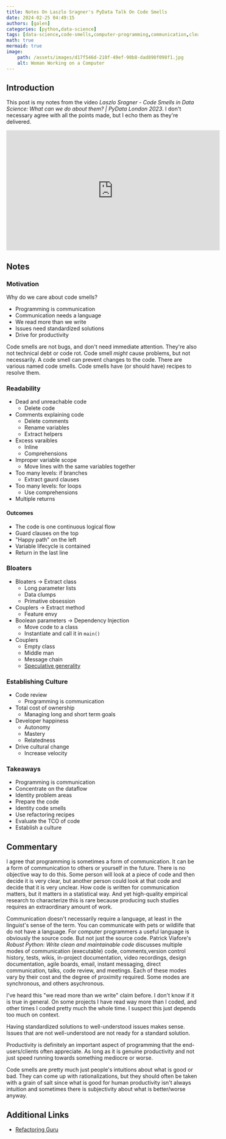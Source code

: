 ```yaml
---
title: Notes On Laszlo Sragner's PyData Talk On Code Smells 
date: 2024-02-25 04:49:15
authors: [galen]
categories: [python,data-science]
tags: [data-science,code-smells,computer-programming,communication,clean-code,productivity,code-rot,code-deletion,code-comments,variables,python-comprehensions,for-loops,code-review,code-refactoring]
math: true
mermaid: true
image:
	path: /assets/images/d17f546d-210f-49ef-90b8-dad890f098f1.jpg
	alt: Woman Working on a Computer
---
```


## Introduction
This post is my notes from the video *Laszlo Sragner - Code Smells in Data Science: What can we do about them? | PyData London 2023*. I don't necessary agree with all the points made, but I echo them as they're delivered.

<iframe width="560" height="315" src="https://www.youtube.com/embed/QJ4Z9KpdjIo?si=e9FoCuZ2JLC7HbXM" title="YouTube video player" frameborder="0" allow="accelerometer; autoplay; clipboard-write; encrypted-media; gyroscope; picture-in-picture; web-share" allowfullscreen></iframe>

## Notes

### Motivation
Why do we care about code smells?
- Programming is communication
- Communication needs a language
- We read more than we write
- Issues need standardized solutions
- Drive for productivity

Code smells are not bugs, and don't need immediate attention. They're also not technical debt or code rot. Code smell *might* cause problems, but not necessarily. A code smell can prevent changes to the code. There are various named code smells. Code smells have (or should have) recipes to resolve them.

### Readability
- Dead and unreachable code
	- Delete code
- Comments explaining code
	- Delete comments
	- Rename variables
	- Extract helpers
- Excess varaibles
	- Inline
	- Comprehensions
- Improper variable scope
	- Move lines with the same variables together
- Too many levels: if branches
	- Extract gaurd clauses
- Too many levels: for loops
	- Use comprehensions
- Multiple returns

#### Outcomes
- The code is one continuous logical flow
- Guard clauses on the top
- "Happy path" on the left
- Variable lifecycle is contained
- Return in the last line

### Bloaters
- Bloaters -> Extract class
	- Long parameter lists
	- Data clumps
	- Primative obsession
- Couplers -> Extract method
	- Feature envy
- Boolean parameters -> Dependency Injection
	- Move code to a class
	- Instantiate and call it in `main()`
- Couplers
	- Empty class
	- Middle man
	- Message chain
	- [Speculative generality](https://refactoring.guru/smells/speculative-generality)

### Establishing Culture
- Code review
	- Programming is communication
- Total cost of ownership
	- Managing long and short term goals
- Developer happiness
	- Autonomy
	- Mastery
	- Relatedness
- Drive cultural change
	- Increase velocity

### Takeaways
- Programming is communication
- Concentrate on the dataflow
- Identity problem areas
- Prepare the code
- Identity code smells
- Use refactoring recipes
- Evaluate the TCO of code
- Establish a culture

## Commentary

I agree that programming is sometimes a form of communication. It can be a form of communication to others or yourself in the future. There is no objective way to do this. Some person will look at a piece of code and then decide it is very clear, but another person could look at that code and decide that it is very unclear. How code is written for communication matters, but it matters in a statistical way. And yet high-quality empirical research to characterize this is rare because producing such studies requires an extraordinary amount of work.

Communication doesn't necessarily require a language, at least in the linguist's sense of the term. You can communicate with pets or wildlife that do not have a language. For computer programmers a useful language is obviously the source code. But not just the source code. Patrick Viafore's *Robust Python: Write clean and maintainable code* discusses multiple modes of communication (executable) code, comments,version control history, tests, wikis, in-project documentation, video recordings, design documentation, agile boards, email, instant messaging, direct communication, talks, code review, and meetings. Each of these modes vary by their cost and the degree of proximity required. Some modes are synchronous, and others asychronous.

I've heard this "we read more than we write" claim before. I don't know if it is true in general. On some projects I have read way more than I coded, and other times I coded pretty much the whole time. I suspect this just depends too much on context.

Having standardized solutions to well-understood issues makes sense. Issues that are not well-understood are not ready for a standard solution.

Productivity is definitely an important aspect of programming that the end-users/clients often appreciate. As long as it is genuine productivity and not just speed running towards something mediocre or worse.

Code smells are pretty much just people's intuitions about what is good or bad. They can come up with rationalizations, but they should often be taken with a grain of salt since what is good for human productivity isn't always intuition and sometimes there is subjectivity about what is better/worse anyway.

## Additional Links

- [Refactoring Guru](https://refactoring.guru/)
